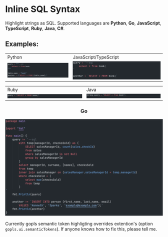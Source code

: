 # Inline SQL Syntax

Highlight strings as SQL. Supported languages are **Python**, **Go**, **JavaScript**, **TypeScript**, **Ruby**, **Java**, **C#**.

## Examples:

<table style="width:100%; border: none!important;">
  <tr>
    <td>Python</td>
    <td>JavaScript/TypeScript</td>
  </tr>
  <tr>
    <td><img src="docs/python.png" /></td>
    <td><img src="docs/js.png" /></td>
  </tr>
</table>

<table style="width:100%; border: none!important;">
  <tr>
    <td>Ruby</td>
    <td>Java</td>
  </tr>
  <tr>
    <td><img src="docs/ruby.png" /></td>
    <td><img src="docs/java.png" /></td>
  </tr>
</table>

<h3 style="text-align:center;">Go</h3>

![go example](docs/go.png)

Currently gopls semantic token highligting overrides extention's (option `gopls.ui.semanticTokens`). If anyone knows how to fix this, please tell me.
